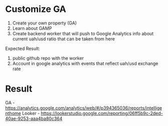 # Customize GA

1. Create your own property (GA)
1. Learn about GAMP
1. Create backend worker that will push to Google Analytics info about current uah/usd ratio that can be taken from here

Expected Result:

1. public github repo with the worker
1. Account in google analytics with events that reflect uah/usd exchange rate

# Result

GA - https://analytics.google.com/analytics/web/#/p394365036/reports/intelligenthome
Looker - https://lookerstudio.google.com/reporting/06ff5b9c-2ded-40ae-9253-aaa4ba80c364
